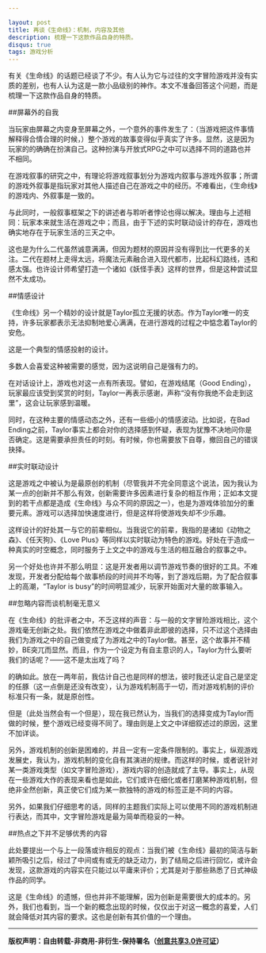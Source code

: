 ```yaml
---

layout: post
title: 再谈《生命线》：机制，内容及其他
description: 梳理一下这款作品自身的特质。
disqus: true
tags: 游戏分析
---
```

有关《生命线》的话题已经谈了不少。有人认为它与过往的文字冒险游戏并没有实质的差别，也有人认为这是一款小品级别的神作。本文不准备回答这个问题，而是梳理一下这款作品自身的特质。

##屏幕外的自我

当玩家由屏幕之内变身至屏幕之外，一个意外的事件发生了：（当游戏把这件事情解释得合情合理的时候，）整个游戏的故事变得似乎真实了许多。显然，这是因为玩家的的确确在扮演自己。这种扮演与开放式RPG之中可以选择不同的道路也并不相同。

在游戏叙事的研究之中，有理论将游戏叙事划分为游戏内叙事与游戏外叙事；所谓的游戏外叙事是指玩家对其他人描述自己在游戏之中的经历。不难看出，《生命线》的游戏内、外叙事是一致的。

与此同时，一般叙事框架之下的讲述者与聆听者悖论也得以解决。理由与上述相同：玩家本来就生活在游戏之中；而且，由于下述的实时联动设计的存在，游戏也确实地存在于玩家生活的三天之中。

这也是为什么二代虽然诚意满满，但因为题材的原因并没有得到比一代更多的关注。二代在题材上走得太远，将魔法元素融合进入现代都市，比起科幻路线，违和感太强。也许设计师希望打造一个诸如《妖怪手表》这样的世界，但是这种尝试显然不太成功。

##情感设计

《生命线》另一个精妙的设计就是Taylor孤立无援的状态。作为Taylor唯一的支持，许多玩家都表示无法抑制地爱心满满，在进行游戏的过程之中惦念着Taylor的安危。

这是一个典型的情感投射的设计。

多数人会喜爱这种被需要的感觉，因为这说明自己是强有力的。

在对话设计上，游戏也对这一点有所表现。譬如，在游戏结尾（Good Ending），玩家最应该受到奖赏的时刻，Taylor一再表示感谢，声称“没有你我绝不会走到这里”，这会让玩家感到温暖。

同时，在这种主要的情感动态之外，还有一些细小的情感波动。比如说，在Bad Ending之前，Taylor事实上都会对你的选择感到怀疑，表现为犹豫不决地问你是否确定。这是需要承担责任的时刻。有时候，你也需要放下自尊，撤回自己的错误抉择。

##实时联动设计

这是游戏之中被认为是最原创的机制（尽管我并不完全同意这个说法，因为我认为某一点的创新并不那么有效，创新需要许多因素进行复杂的相互作用；正如本文提到的若干点都是造成《生命线》与众不同的原因之一），也是为游戏体验加分的重要元素。游戏可以选择加快速度进行，但是这样将使游戏失却不少乐趣。

这样设计的好处其一与它的前辈相似。当我说它的前辈，我指的是诸如《动物之森》、《任天狗》、《Love Plus》等同样以实时联动为特色的游戏。好处在于造成一种真实的时空概念，同时服务于上文之中的游戏与生活的相互融合的叙事之中。

另一个好处也许并不那么明显：这是开发者用以调节游戏节奏的很好的工具。不难发现，开发者分配给每个故事桥段的时间并不均等，到了游戏后期，为了配合叙事上的高潮，“Taylor is busy”的时间明显减少，玩家开始面对大量的故事输入。

##忽略内容而谈机制毫无意义

在《生命线》的批评者之中，不乏这样的声音：与一般的文字冒险游戏相比，这个游戏毫无创新之处。我们依然在游戏之中做着非此即彼的选择，只不过这个选择由我们为游戏之中的自己做变成了为游戏之中的Taylor做。甚至，这个故事并不精妙，BE突兀而显然。而且，作为一个设定为有自主意识的人，Taylor为什么要听我们的话呢？——这不是太出戏了吗？

的确如此。放在一两年前，我估计自己也是同样的想法，彼时我还认定自己是坚定的任豚（这一点倒是还没有改变），认为游戏机制高于一切，而对游戏机制的评价标准只有一条，就是原创性。

但是（此处当然会有一个但是），现在我已然认为，当我们的选择变成为Taylor而做的时候，整个游戏已经变得不同了。理由则是上文之中详细叙述过的原因，这里不加详谈。

另外，游戏机制的创新是困难的，并且一定有一定条件限制的。事实上，纵观游戏发展史，我认为，游戏机制的变化自有其演进的规律。而这样的时候，或者说针对某一类游戏类型（如文字冒险游戏），游戏内容的创造就成了主导。事实上，从现在一些游戏大作的表现来看也是如此，它们或许在细化或者打磨某种游戏机制，但绝非全然创新，真正使它们成为某一款独特的游戏的标签正是不同的内容。

另外，如果我们仔细思考的话，同样的主题我们实际上可以使用不同的游戏机制进行表达，而其中，文字冒险游戏是最为简单而稳妥的一种。

##热点之下并不足够优秀的内容

此处要提出一个与上一段落或许相反的观点：当我们被《生命线》最初的简洁与新颖所吸引之后，经过了中间或有或无的缺乏动力，到了结局之后进行回忆，或许会发现，这款游戏的内容实在只能过以平庸来评价；尤其是对于那些熟悉了日式神级作品的同学。

这是《生命线》的遗憾，但也并非不能理解，因为创新是需要很大的成本的。另外，我们也看到，当一个新的概念出现的时候，仅仅出于对这一概念的喜爱，人们就会降低对其内容的要求。这也是创新有其价值的一个理由。

---
**版权声明：自由转载-非商用-非衍生-保持署名（[创意共享3.0许可证](https://creativecommons.org/licenses/by-nc-nd/3.0/deed.zh)）**